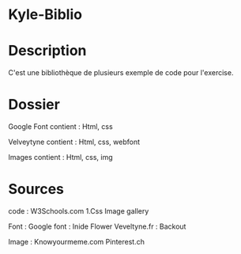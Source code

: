 # Kyle-Biblio


# Description
C'est une bibliothèque de plusieurs exemple de code pour l'exercise.


# Dossier
 
Google Font contient : Html, css

Velveytyne contient : Html, css, webfont

Images contient : Html, css, img


# Sources

code : W3Schools.com
1.Css Image gallery

Font : Google font : Inide Flower
       Veveltyne.fr : Backout

Image : Knowyourmeme.com
        Pinterest.ch
